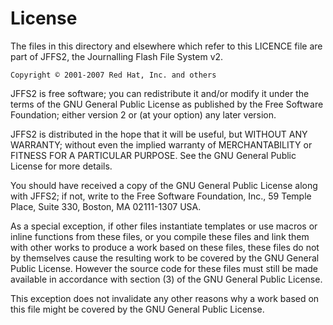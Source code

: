 License
=======
The files in this directory and elsewhere which refer to this LICENCE
file are part of JFFS2, the Journalling Flash File System v2.

	Copyright © 2001-2007 Red Hat, Inc. and others

JFFS2 is free software; you can redistribute it and/or modify it under
the terms of the GNU General Public License as published by the Free
Software Foundation; either version 2 or (at your option) any later 
version.

JFFS2 is distributed in the hope that it will be useful, but WITHOUT
ANY WARRANTY; without even the implied warranty of MERCHANTABILITY or
FITNESS FOR A PARTICULAR PURPOSE.  See the GNU General Public License
for more details.

You should have received a copy of the GNU General Public License along
with JFFS2; if not, write to the Free Software Foundation, Inc.,
59 Temple Place, Suite 330, Boston, MA 02111-1307 USA.

As a special exception, if other files instantiate templates or use
macros or inline functions from these files, or you compile these
files and link them with other works to produce a work based on these
files, these files do not by themselves cause the resulting work to be
covered by the GNU General Public License. However the source code for
these files must still be made available in accordance with section (3)
of the GNU General Public License.

This exception does not invalidate any other reasons why a work based on
this file might be covered by the GNU General Public License.

